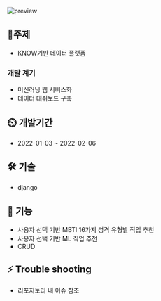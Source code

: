 ![preview](https://user-images.githubusercontent.com/77667889/152685896-e6dbd066-fe7a-4d50-8e75-d68b46328daa.png)

## 🎈주제
- KNOW기반 데이터 플랫폼
### 개발 계기
- 머신러닝 웹 서비스화
- 데이터 대쉬보드 구축
## ⏲️ 개발기간
- 2022-01-03 ~ 2022-02-06
## 🛠 기술
- django
## 📌 기능
- 사용자 선택 기반 MBTI 16가지 성격 유형별 직업 추천
- 사용자 선택 기반 ML 직업 추천
- CRUD
## ⚡ Trouble shooting
- 리포지토리 내 이슈 참조
